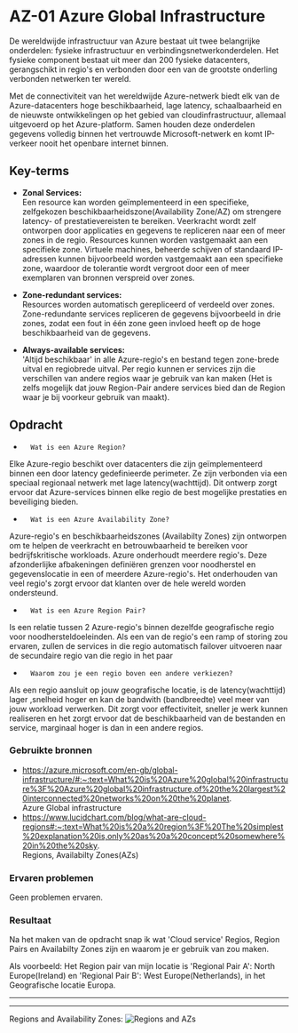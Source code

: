 # **AZ-01 Azure Global Infrastructure**
De wereldwijde infrastructuur van Azure bestaat uit twee belangrijke onderdelen: fysieke infrastructuur en verbindingsnetwerkonderdelen. Het fysieke component bestaat uit meer dan 200 fysieke datacenters, gerangschikt in regio's en verbonden door een van de grootste onderling verbonden netwerken ter wereld.

Met de connectiviteit van het wereldwijde Azure-netwerk biedt elk van de Azure-datacenters hoge beschikbaarheid, lage latency, schaalbaarheid en de nieuwste ontwikkelingen op het gebied van cloudinfrastructuur, allemaal uitgevoerd op het Azure-platform.
Samen houden deze onderdelen gegevens volledig binnen het vertrouwde Microsoft-netwerk en komt IP-verkeer nooit het openbare internet binnen.


## **Key-terms**
-   **Zonal Services:**  
Een resource kan worden geïmplementeerd in een specifieke, zelfgekozen beschikbaarheidszone(Availability Zone/AZ) om strengere latency- of prestatievereisten te bereiken. Veerkracht wordt zelf ontworpen door applicaties en gegevens te repliceren naar een of meer zones in de regio. Resources kunnen worden vastgemaakt aan een specifieke zone. Virtuele machines, beheerde schijven of standaard IP-adressen kunnen bijvoorbeeld worden vastgemaakt aan een specifieke zone, waardoor de tolerantie wordt vergroot door een of meer exemplaren van bronnen verspreid over zones.  

-   **Zone-redundant services:**  
  Resources worden automatisch gerepliceerd of verdeeld over zones. Zone-redundante services repliceren de gegevens bijvoorbeeld in drie zones, zodat een fout in één zone geen invloed heeft op de hoge beschikbaarheid van de gegevens. 

-   **Always-available services:**  
'Altijd beschikbaar' in alle Azure-regio's en bestand tegen zone-brede uitval en regiobrede uitval. Per regio kunnen er services zijn die verschillen van andere regios waar je gebruik van kan maken (Het is zelfs mogelijk dat jouw Region-Pair andere services bied dan de Region waar je bij voorkeur gebruik van maakt).
  
  
## **Opdracht**  

-       Wat is een Azure Region?  
Elke Azure-regio beschikt over datacenters die zijn geïmplementeerd binnen een door latency gedefinieerde perimeter. Ze zijn verbonden via een speciaal regionaal netwerk met lage latency(wachttijd). Dit ontwerp zorgt ervoor dat Azure-services binnen elke regio de best mogelijke prestaties en beveiliging bieden.

-       Wat is een Azure Availability Zone?  
Azure-regio's en beschikbaarheidszones (Availabilty Zones) zijn ontworpen om te helpen de veerkracht en betrouwbaarheid te bereiken voor bedrijfskritische workloads. Azure onderhoudt meerdere regio's. Deze afzonderlijke afbakeningen definiëren grenzen voor noodherstel en gegevenslocatie in een of meerdere Azure-regio's. Het onderhouden van veel regio's zorgt ervoor dat klanten over de hele wereld worden ondersteund.

-       Wat is een Azure Region Pair?  
Is een relatie tussen 2 Azure-regio's binnen dezelfde geografische regio voor noodhersteldoeleinden. Als een van de regio's een ramp of storing zou ervaren, zullen de services in die regio automatisch failover uitvoeren naar de secundaire regio van die regio in het paar

-       Waarom zou je een regio boven een andere verkiezen?  
Als een regio aansluit op jouw geografische locatie, is de latency(wachttijd) lager ,snelheid hoger en kan de bandwith (bandbreedte) veel meer van jouw workload verwerken. Dit zorgt voor effectiviteit, sneller je werk kunnen realiseren en het zorgt ervoor dat de beschikbaarheid van de bestanden en service, marginaal hoger is dan in een andere regios.

### **Gebruikte bronnen**
-   https://azure.microsoft.com/en-gb/global-infrastructure/#:~:text=What%20is%20Azure%20global%20infrastructure%3F%20Azure%20global%20infrastructure,of%20the%20largest%20interconnected%20networks%20on%20the%20planet.  
Azure Global infrastructure  
-   https://www.lucidchart.com/blog/what-are-cloud-regions#:~:text=What%20is%20a%20region%3F%20The%20simplest%20explanation%20is,only%20as%20a%20concept%20somewhere%20in%20the%20sky.  
Regions, Availabilty Zones(AZs)

### **Ervaren problemen**
Geen problemen ervaren.

### **Resultaat**  

Na het maken van de opdracht snap ik wat 'Cloud service' Regios, Region Pairs en Availabilty Zones zijn en waarom je er gebruik van zou maken.

Als voorbeeld: Het Region pair van mijn locatie is 'Regional Pair A': North Europe(Ireland) en 'Regional Pair B': West Europe(Netherlands), in het Geografische locatie Europa.  
  
------
------
  
Regions and Availability Zones:
  ![Regions and AZs](https://user-images.githubusercontent.com/95616021/146061747-ee2138ab-56c3-4987-9605-b4e431c415cf.png)
